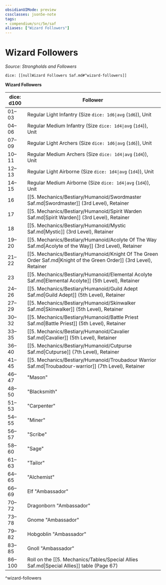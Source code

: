 ```yaml
---
obsidianUIMode: preview
cssclasses: json5e-note
tags:
- compendium/src/5e/saf
aliases: ["Wizard Followers"]
---
```

# Wizard Followers
*Source: Strongholds and Followers* 

`dice: [[nullWizard Followers Saf.md#^wizard-followers]]`

**Wizard Followers**

| dice: d100 | Follower |
|------------|----------|
| 01–03 | Regular Light Infantry (Size `dice: 1d6\|avg` (`1d6`)), Unit |
| 04–06 | Regular Medium Infantry (Size `dice: 1d4\|avg` (`1d4`)), Unit |
| 07–09 | Regular Light Archers (Size `dice: 1d6\|avg` (`1d6`)), Unit |
| 10–11 | Regular Medium Archers (Size `dice: 1d4\|avg` (`1d4`)), Unit |
| 12–13 | Regular Light Airborne (Size `dice: 1d4\|avg` (`1d4`)), Unit |
| 14–15 | Regular Medium Airborne (Size `dice: 1d4\|avg` (`1d4`)), Unit |
| 16 | [[5. Mechanics/Bestiary/Humanoid/Swordmaster Saf.md\|Swordmaster]] (3rd Level), Retainer |
| 17 | [[5. Mechanics/Bestiary/Humanoid/Spirit Warden Saf.md\|Spirit Warden]] (3rd Level), Retainer |
| 18 | [[5. Mechanics/Bestiary/Humanoid/Mystic Saf.md\|Mystic]] (3rd Level), Retainer |
| 19–20 | [[5. Mechanics/Bestiary/Humanoid/Acolyte Of The Way Saf.md\|Acolyte of the Way]] (3rd Level), Retainer |
| 21–22 | [[5. Mechanics/Bestiary/Humanoid/Knight Of The Green Order Saf.md\|Knight of the Green Order]] (3rd Level), Retainer |
| 23 | [[5. Mechanics/Bestiary/Humanoid/Elemental Acolyte Saf.md\|Elemental Acolyte]] (5th Level), Retainer |
| 24–26 | [[5. Mechanics/Bestiary/Humanoid/Guild Adept Saf.md\|Guild Adept]] (5th Level), Retainer |
| 27–29 | [[5. Mechanics/Bestiary/Humanoid/Skinwalker Saf.md\|Skinwalker]] (5th Level), Retainer |
| 30–32 | [[5. Mechanics/Bestiary/Humanoid/Battle Priest Saf.md\|Battle Priest]] (5th Level), Retainer |
| 33–35 | [[5. Mechanics/Bestiary/Humanoid/Cavalier Saf.md\|Cavalier]] (5th Level), Retainer |
| 36–40 | [[5. Mechanics/Bestiary/Humanoid/Cutpurse Saf.md\|Cutpurse]] (7th Level), Retainer |
| 41–45 | [[5. Mechanics/Bestiary/Humanoid/Troubadour Warrior Saf.md\|Troubadour-warrior]] (7th Level), Retainer |
| 46–47 | "Mason" |
| 48–50 | "Blacksmith" |
| 51–53 | "Carpenter" |
| 54–55 | "Miner" |
| 56–57 | "Scribe" |
| 58–60 | "Sage" |
| 61–63 | "Tailor" |
| 64–65 | "Alchemist" |
| 66–69 | Elf "Ambassador" |
| 70–72 | Dragonborn "Ambassador" |
| 73–78 | Gnome "Ambassador" |
| 79–82 | Hobgoblin "Ambassador" |
| 83–85 | Gnoll "Ambassador" |
| 86–100 | Roll on the [[5. Mechanics/Tables/Special Allies Saf.md\|Special Allies]] table (Page 67) |
^wizard-followers